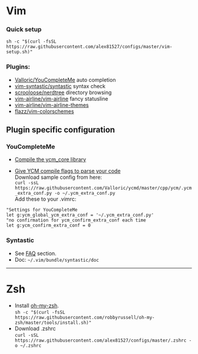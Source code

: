 # Vim  
### Quick setup 
`sh -c "$(curl -fsSL https://raw.githubusercontent.com/alex81527/configs/master/vim-setup.sh)"`

### Plugins:  
* [Valloric/YouCompleteMe](https://github.com/Valloric/YouCompleteMe) auto completion  
* [vim-syntastic/syntastic](https://github.com/vim-syntastic/syntastic)   syntax check  
* [scrooloose/nerdtree](https://github.com/scrooloose/nerdtree)  directory browsing  
* [vim-airline/vim-airline](https://github.com/vim-airline/vim-airline)  fancy statusline  
* [vim-airline/vim-airline-themes](https://github.com/vim-airline/vim-airline-themes) 
* [flazz/vim-colorschemes](https://github.com/flazz/vim-colorschemes)  

## Plugin specific configuration  
### YouCompleteMe  
* [Compile the ycm_core library](https://github.com/Valloric/YouCompleteMe#ubuntu-linux-x64)  
  
* [Give YCM compile flags to parse your code](https://github.com/Valloric/YouCompleteMe#c-family-semantic-completion)  
    Download sample config from here:  
    `curl -ssL https://raw.githubusercontent.com/Valloric/ycmd/master/cpp/ycm/.ycm_extra_conf.py -o ~/.ycm_extra_conf.py`  
    Add these to your .vimrc:  
```
"Settings for YouCompleteMe                                                     
let g:ycm_global_ycm_extra_conf = '~/.ycm_extra_conf.py'                        
"no confirmation for ycm_confirm_extra_conf each time                           
let g:ycm_confirm_extra_conf = 0                     
 ```
   
### Syntastic  
* See [FAQ](https://github.com/vim-syntastic/syntastic#4-faq) section.  
* Doc: `~/.vim/bundle/syntastic/doc`
----
# Zsh  
* Install [oh-my-zsh](https://github.com/robbyrussell/oh-my-zsh).  
`sh -c "$(curl -fsSL
https://raw.githubusercontent.com/robbyrussell/oh-my-zsh/master/tools/install.sh)"`  
* Download .zshrc  
`curl -sSL https://raw.githubusercontent.com/alex81527/configs/master/.zshrc
-o ~/.zshrc`  
